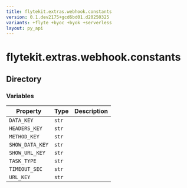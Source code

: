 ```yaml
---
title: flytekit.extras.webhook.constants
version: 0.1.dev2175+gcd6bd01.d20250325
variants: +flyte +byoc +byok +serverless
layout: py_api
---
```


# flytekit.extras.webhook.constants

## Directory

### Variables

| Property | Type | Description |
|-|-|-|
| `DATA_KEY` | `str` |  |
| `HEADERS_KEY` | `str` |  |
| `METHOD_KEY` | `str` |  |
| `SHOW_DATA_KEY` | `str` |  |
| `SHOW_URL_KEY` | `str` |  |
| `TASK_TYPE` | `str` |  |
| `TIMEOUT_SEC` | `str` |  |
| `URL_KEY` | `str` |  |

